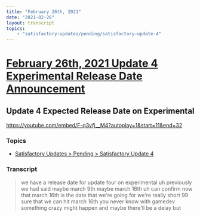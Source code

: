 ```yaml
---
title: "February 26th, 2021"
date: "2021-02-26"
layout: transcript
topics: 
    - "satisfactory-updates/pending/satisfactory-update-4"
---
```

# [February 26th, 2021 Update 4 Experimental Release Date Announcement](../2021-02-26.md)
## Update 4 Expected Release Date on Experimental
https://youtube.com/embed/F-q3vfj__M4?autoplay=1&start=11&end=32
### Topics
* [Satisfactory Updates > Pending > Satisfactory Update 4](../topics/satisfactory-updates/pending/satisfactory-update-4.md)

### Transcript

> we have a release date for update four
> on experimental
> uh previously we had said maybe march
> 9th maybe march 16th uh can
> confirm now that march 16th is the date
> that we're going for we're really short
> 99 sure
> that we can hit march 16th you never
> know with gamedev something crazy might
> happen and maybe there'll be a delay but
